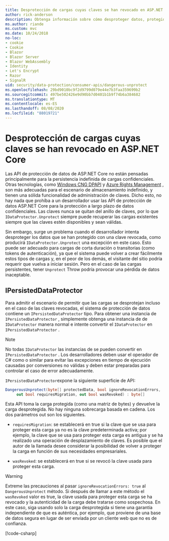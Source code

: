```yaml
---
title: Desprotección de cargas cuyas claves se han revocado en ASP.NET Core
author: rick-anderson
description: Obtenga información sobre cómo desproteger datos, protegidos con claves que se han revocado, en una aplicación ASP.NET Core.
ms.author: riande
ms.custom: mvc
ms.date: 10/24/2018
no-loc:
- cookie
- Cookie
- Blazor
- Blazor Server
- Blazor WebAssembly
- Identity
- Let's Encrypt
- Razor
- SignalR
uid: security/data-protection/consumer-apis/dangerous-unprotect
ms.openlocfilehash: 29bd9010bc9f2d9799d079e44e7b3faa359699b2
ms.sourcegitcommit: 497be502426e9d90bb7d0401b1b9f74b6a384682
ms.translationtype: MT
ms.contentlocale: es-ES
ms.lasthandoff: 08/08/2020
ms.locfileid: "88019721"
---
```

# <a name="unprotect-payloads-whose-keys-have-been-revoked-in-aspnet-core"></a>Desprotección de cargas cuyas claves se han revocado en ASP.NET Core

<a name="data-protection-consumer-apis-dangerous-unprotect"></a>

Las API de protección de datos de ASP.NET Core no están pensadas principalmente para la persistencia indefinida de cargas confidenciales. Otras tecnologías, como [Windows CNG DPAPI](/windows/win32/seccng/cng-dpapi) y [Azure Rights Management](/rights-management/) , son más adecuadas para el escenario de almacenamiento indefinido, y tienen una sólida funcionalidad de administración de claves. Dicho esto, no hay nada que prohíba a un desarrollador usar las API de protección de datos ASP.NET Core para la protección a largo plazo de datos confidenciales. Las claves nunca se quitan del anillo de claves, por lo que `IDataProtector.Unprotect` siempre puede recuperar las cargas existentes siempre que las claves estén disponibles y sean válidas.

Sin embargo, surge un problema cuando el desarrollador intenta desproteger los datos que se han protegido con una clave revocada, como producirá `IDataProtector.Unprotect` una excepción en este caso. Esto puede ser adecuado para cargas de corta duración o transitorias (como tokens de autenticación), ya que el sistema puede volver a crear fácilmente estos tipos de cargas y, en el peor de los demás, el visitante del sitio podría requerir que vuelva a iniciar sesión. Pero en el caso de las cargas persistentes, tener `Unprotect` Throw podría provocar una pérdida de datos inaceptable.

## <a name="ipersisteddataprotector"></a>IPersistedDataProtector

Para admitir el escenario de permitir que las cargas se desprotejan incluso en el caso de las claves revocadas, el sistema de protección de datos contiene un `IPersistedDataProtector` tipo. Para obtener una instancia de `IPersistedDataProtector` , simplemente obtenga una instancia de de `IDataProtector` manera normal e intente convertir el `IDataProtector` en `IPersistedDataProtector` .

> [!NOTE]
> No todas `IDataProtector` las instancias de se pueden convertir en `IPersistedDataProtector` . Los desarrolladores deben usar el operador de C# como o similar para evitar las excepciones en tiempo de ejecución causadas por conversiones no válidas y deben estar preparadas para controlar el caso de error adecuadamente.

`IPersistedDataProtector`expone la siguiente superficie de API:

```csharp
DangerousUnprotect(byte[] protectedData, bool ignoreRevocationErrors,
     out bool requiresMigration, out bool wasRevoked) : byte[]
```

Esta API toma la carga protegida (como una matriz de bytes) y devuelve la carga desprotegida. No hay ninguna sobrecarga basada en cadena. Los dos parámetros out son los siguientes.

* `requiresMigration`: se establecerá en true si la clave que se usa para proteger esta carga ya no es la clave predeterminada activa; por ejemplo, la clave que se usa para proteger esta carga es antigua y se ha realizado una operación de desplazamiento de claves. Es posible que el autor de la llamada desee considerar la posibilidad de volver a proteger la carga en función de sus necesidades empresariales.

* `wasRevoked`: se establecerá en true si se revocó la clave usada para proteger esta carga.

>[!WARNING]
> Extreme las precauciones al pasar `ignoreRevocationErrors: true` al `DangerousUnprotect` método. Si después de llamar a este método el `wasRevoked` valor es true, la clave usada para proteger esta carga se ha revocado y la autenticidad de la carga debe tratarse como sospechosa. En este caso, siga usando solo la carga desprotegida si tiene una garantía independiente de que es auténtica, por ejemplo, que proviene de una base de datos segura en lugar de ser enviada por un cliente web que no es de confianza.

[!code-csharp[](dangerous-unprotect/samples/dangerous-unprotect.cs)]
